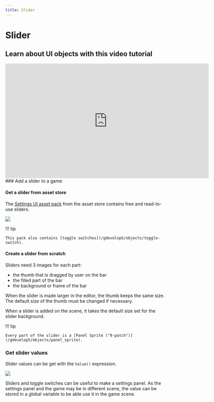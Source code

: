 ```yaml
---
title: Slider
---
```

# Slider

## Learn about UI objects with this video tutorial

<iframe width="640" height="360" src="https://www.youtube.com/embed/plkHd4uPI4U" frameborder="0" allow="accelerometer; autoplay; encrypted-media; gyroscope; picture-in-picture" allowfullscreen></iframe>
###  Add a slider to a game 

####  Get a slider from asset store 

The [Settings UI asset pack](https://gdevelop.io/asset-store/free/settings-ui-settings-ui) from the asset store contains free and read-to-use sliders.

[![](/gdevelop5/objects/slider-asset-store.png)](https://gdevelop.io/asset-store/free/settings-ui-settings-ui)

!!! tip

    This pack also contains [toggle switches](/gdevelop5/objects/toggle-switch).

####  Create a slider from scratch 

Sliders need 3 images for each part:

- the thumb that is dragged by user on the bar
- the filled part of the bar
- the background or frame of the bar

When the slider is made larger in the editor, the thumb keeps the same size. The default size of the thumb must be changed if necessary.

When a slider is added on the scene, it takes the default size set for the slider background.

!!! tip

    Every part of the slider is a [Panel Sprite ("9-patch")](/gdevelop5/objects/panel_sprite).

###  Get slider values 

Slider values can be get with the `Value()` expression.

![](/gdevelop5/objects/slider-value-expression.png)

Sliders and toggle switches can be useful to make a settings panel. As the settings panel and the game may be in different scene, the value can be stored in a global variable to be able use it in the game scene.